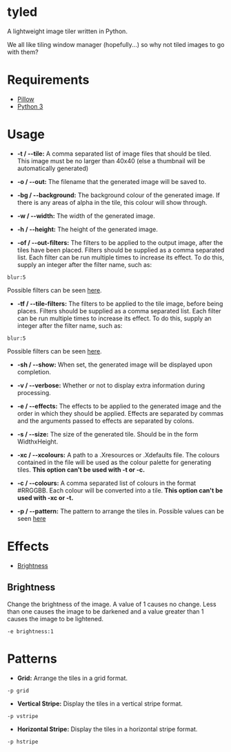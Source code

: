 tyled
=====

A lightweight image tiler written in Python.


We all like tiling window manager (hopefully...) so why not tiled images to go with them?

Requirements
=====

* [Pillow](https://pypi.python.org/pypi/Pillow)
* [Python 3](https://www.python.org/)

Usage
=====

* **-t / --tile:** A comma separated list of image files that should be tiled. This image must be no larger than 40x40 (else a thumbnail will be automatically generated)

* **-o / --out:** The filename that the generated image will be saved to.

* **-bg / --background:** The background colour of the generated image. If there is any areas of alpha in the tile, this colour will show through.

* **-w / --width:** The width of the generated image.

* **-h / --height:** The height of the generated image.

* **-of / --out-filters:** The filters to be applied to the output image, after the tiles have been placed. Filters should be supplied as a comma separated list. Each filter can be run multiple times to increase its effect. To do this, supply an integer after the filter name, such as:

```
blur:5
```

Possible filters can be seen [here](http://pillow.readthedocs.org/en/latest/reference/ImageFilter.html#filters).

* **-tf / --tile-filters:** The filters to be applied to the tile image, before being places. Filters should be supplied as a comma separated list. Each filter can be run multiple times to increase its effect. To do this, supply an integer after the filter name, such as:

```
blur:5
```

Possible filters can be seen [here](http://pillow.readthedocs.org/en/latest/reference/ImageFilter.html#filters).

* **-sh / --show:** When set, the generated image will be displayed upon completion.

* **-v / --verbose:** Whether or not to display extra information during processing.

* **-e / --effects:** The effects to be applied to the generated image and the order in which they should be applied. Effects are separated by commas and the arguments passed to effects are separated by colons.

* **-s / --size:** The size of the generated tile. Should be in the form WidthxHeight.

* **-xc / --xcolours:** A path to a .Xresources or .Xdefaults file. The colours contained in the file will be used as the colour palette for generating tiles. **This option can't be used with -t or -c.**

* **-c / --colours:** A comma separated list of colours in the format #RRGGBB. Each colour will be converted into a tile. **This option can't be used with -xc or -t.**

* **-p / --pattern:** The pattern to arrange the tiles in. Possible values can be seen [here](#Patterns)

Effects
=====

* [Brightness](#brightness)

## Brightness
Change the brightness of the image. A value of 1 causes no change. Less than one causes the image to be darkened and a value greater than 1 causes the image to be lightened.

```
-e brightness:1
```

Patterns
=====

* **Grid:** Arrange the tiles in a grid format.

```
-p grid
```

* **Vertical Stripe:** Display the tiles in a vertical stripe format.

```
-p vstripe
```

* **Horizontal Stripe:** Display the tiles in a horizontal stripe format.

```
-p hstripe
```
